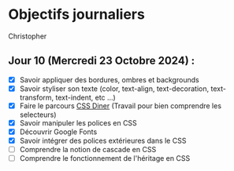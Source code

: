 # Objectifs journaliers

Christopher

## Jour 10 (Mercredi 23 Octobre 2024) :

- [x] Savoir appliquer des bordures, ombres et backgrounds
- [x] Savoir styliser son texte (color, text-align, text-decoration, text-transform, text-indent, etc …)
- [x] Faire le parcours [CSS Diner](https://flukeout.github.io/) (Travail pour bien comprendre les selecteurs)
- [x] Savoir manipuler les polices en CSS
- [x] Découvrir Google Fonts
- [x] Savoir intégrer des polices extérieures dans le CSS
- [ ] Comprendre la notion de cascade en CSS
- [ ] Comprendre le fonctionnement de l'héritage en CSS